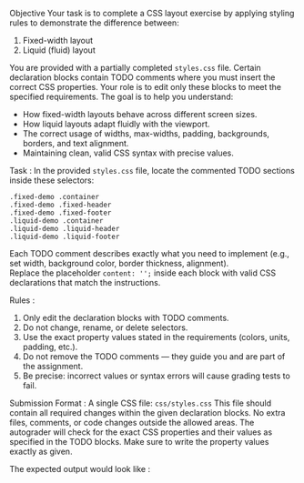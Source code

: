 Objective
Your task is to complete a CSS layout exercise by applying styling rules to demonstrate the difference between:

1. Fixed-width layout  
2. Liquid (fluid) layout  

You are provided with a partially completed `styles.css` file. Certain declaration blocks contain TODO comments where you must insert the correct CSS properties. Your role is to edit only these blocks to meet the specified requirements.
The goal is to help you understand:
- How fixed-width layouts behave across different screen sizes.  
- How liquid layouts adapt fluidly with the viewport.  
- The correct usage of widths, max-widths, padding, backgrounds, borders, and text alignment.  
- Maintaining clean, valid CSS syntax with precise values.  

Task : 
In the provided `styles.css` file, locate the commented TODO sections inside these selectors:

 `.fixed-demo .container`  
 `.fixed-demo .fixed-header`  
 `.fixed-demo .fixed-footer`  
 `.liquid-demo .container`  
 `.liquid-demo .liquid-header`  
 `.liquid-demo .liquid-footer`  

Each TODO comment describes exactly what you need to implement (e.g., set width, background color, border thickness, alignment).  
Replace the placeholder `content: '';` inside each block with valid CSS declarations that match the instructions.

Rules :
1. Only edit the declaration blocks with TODO comments.  
2. Do not change, rename, or delete selectors.  
3. Use the exact property values stated in the requirements (colors, units, padding, etc.).  
4. Do not remove the TODO comments — they guide you and are part of the assignment.  
5. Be precise: incorrect values or syntax errors will cause grading tests to fail.  

Submission Format :
A single CSS file: `css/styles.css`
This file should contain all required changes within the given declaration blocks.
No extra files, comments, or code changes outside the allowed areas.
The autograder will check for the exact CSS properties and their values as specified in the TODO blocks. Make sure to write the property values exactly as given.

The expected output would look like : 